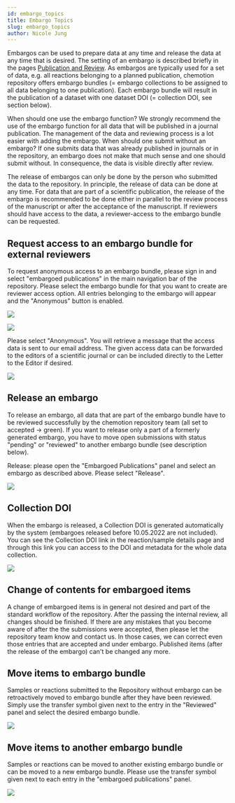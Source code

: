 ```yaml
---
id: embargo_topics
title: Embargo Topics
slug: embargo_topics
author: Nicole Jung
---
```


Embargos can be used to prepare data at any time and release the data at any time that is desired. The setting of an embargo is described briefly in the pages [Publication and Review](publication_review).
As embargos are typically used for a set of data, e.g. all reactions belonging to a planned publication, chemotion repository offers embargo bundles (= embargo collections to be assigned to all data belonging to one publication). Each embargo bundle will result in the publication of a dataset with one dataset DOI (= collection DOI, see section below).

When should one use the embargo function?
We strongly recommend the use of the embargo function for all data that will be published in a journal publication. The management of the data and reviewing process is a lot easier with adding the embargo.
When should one submit without an embargo?
If one submits data that was already published in journals or in the repository, an embargo does not make that much sense and one should submit without. In consequence, the data is visible directly after review.

The release of embargos can only be done by the person who submitted the data to the repository. In principle, the release of data can be done at any time. For data that are part of a scientific publication, the release of the embargo is recommended to be done either in parallel to the review process of the manuscript or after the acceptance of the manuscript. If reviewers should have access to the data, a reviewer-access to the embargo bundle can be requested.

<!--truncate-->

## Request access to an embargo bundle for external reviewers

To request anonymous access to an embargo bundle, please sign in and select "embargoed publications" in the main navigation bar of the repository. Please select the embargo bundle for that you want to create are reviewer access option. All entries belonging to the embargo will appear and the "Anonymous" button is enabled.

![](/img/docs/move-change-release-embargo/7a5b05a7-35d8-435c-8e9d-f530ffe16f26_image_20200831-18167-3caooi.png)

![](/img/docs/move-change-release-embargo/7a5b05a7-35d8-435c-8e9d-f530ffe16f26_image_20200831-18167-1mo5uj5.png)

Please select "Anonymous". You will retrieve a message that the access data is sent to our email address. The given access data can be forwarded to the editors of a scientific journal or can be included directly to the Letter to the Editor if desired.

![](/img/docs/move-change-release-embargo/7a5b05a7-35d8-435c-8e9d-f530ffe16f26_image_20200831-18167-6nexcp.png)

## Release an embargo

To release an embargo, all data that are part of the embargo bundle have to be reviewed successfully by the chemotion repository team (all set to accepted -> green). If you want to release only a part of a formerly generated embargo, you have to move open submissions with status "pending" or "reviewed" to another embargo bundle (see description below).

Release: please open the "Embargoed Publications" panel and select an embargo as described above. Please select "Release".

![](/img/docs/move-change-release-embargo/7a5b05a7-35d8-435c-8e9d-f530ffe16f26_image_20200831-18167-mojbpo.png)

## Collection DOI

When the embargo is released, a Collection DOI is generated automatically by the system (embargoes released before 10.05.2022 are not included). You can see the Collection DOI link in the reaction/sample details page and through this link you can access to the DOI and metadata for the whole data collection.

![](/img/docs/move-change-release-embargo/collection_doi.gif)

## Change of contents for embargoed items

A change of embargoed items is in general not desired and part of the standard workflow of the repository. After the passing the internal review, all changes should be finished. If there are any mistakes that you become aware of after the the submissions were accepted, then please let the repository team know and contact us. In those cases, we can correct even those entries that are accepted and under embargo. Published items (after the release of the embargo) can't be changed any more.

## Move items to embargo bundle

Samples or reactions submitted to the Repository without embargo can be retroactively moved to embargo bundle after they have been reviewed. Simply use the transfer symbol given next to the entry in the "Reviewed" panel and select the desired embargo bundle.

![](/img/docs/move-change-release-embargo/change_embargo_bundle_edit_0.gif)

## Move items to another embargo bundle

Samples or reactions can be moved to another existing embargo bundle or can be moved to a new embargo bundle. Please use the transfer symbol given next to each entry in the "embargoed publications" panel.

![](/img/docs/move-change-release-embargo/how_to_move_to_another_embargo.gif)
